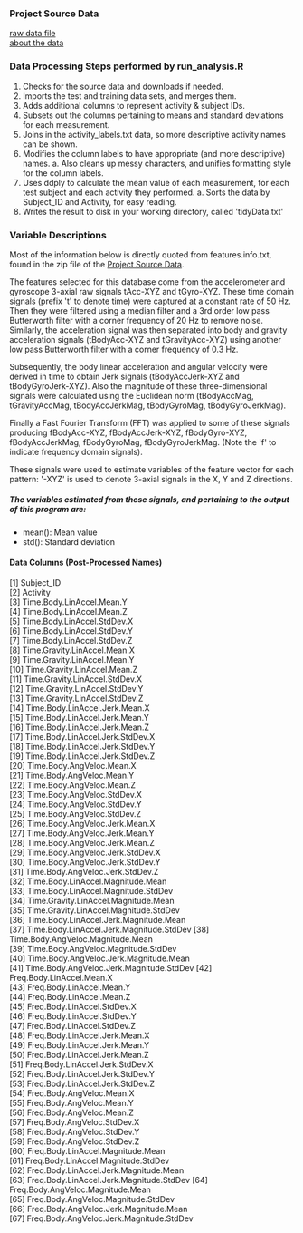 ### Project Source Data

[raw data file](https://d396qusza40orc.cloudfront.net/getdata%2Fprojectfiles%2FUCI%20HAR%20Dataset.zip)<br />
[about the data](http://archive.ics.uci.edu/ml/datasets/Human+Activity+Recognition+Using+Smartphones)<br />


### Data Processing Steps performed by run_analysis.R

1. Checks for the source data and downloads if needed.
2. Imports the test and training data sets, and merges them.
3. Adds additional columns to represent activity & subject IDs.
4. Subsets out the columns pertaining to means and standard deviations for each measurement.
5. Joins in the activity_labels.txt data, so more descriptive activity names can be shown.
6. Modifies the column labels to have appropriate (and more descriptive) names.
    a. Also cleans up messy characters, and unifies formatting style for the column labels.
7. Uses ddply to calculate the mean value of each measurement, for each test subject and each activity they performed.
    a. Sorts the data by Subject_ID and Activity, for easy reading.
6. Writes the result to disk in your working directory, called 'tidyData.txt'


### Variable Descriptions

Most of the information below is directly quoted from features.info.txt, found in the zip file of the [Project Source Data](https://d396qusza40orc.cloudfront.net/getdata%2Fprojectfiles%2FUCI%20HAR%20Dataset.zip).

The features selected for this database come from the accelerometer and gyroscope 3-axial raw signals tAcc-XYZ and tGyro-XYZ. These time domain signals (prefix 't' to denote time) were captured at a constant rate of 50 Hz. Then they were filtered using a median filter and a 3rd order low pass Butterworth filter with a corner frequency of 20 Hz to remove noise. Similarly, the acceleration signal was then separated into body and gravity acceleration signals (tBodyAcc-XYZ and tGravityAcc-XYZ) using another low pass Butterworth filter with a corner frequency of 0.3 Hz.

Subsequently, the body linear acceleration and angular velocity were derived in time to obtain Jerk signals (tBodyAccJerk-XYZ and tBodyGyroJerk-XYZ). Also the magnitude of these three-dimensional signals were calculated using the Euclidean norm (tBodyAccMag, tGravityAccMag, tBodyAccJerkMag, tBodyGyroMag, tBodyGyroJerkMag).

Finally a Fast Fourier Transform (FFT) was applied to some of these signals producing fBodyAcc-XYZ, fBodyAccJerk-XYZ, fBodyGyro-XYZ, fBodyAccJerkMag, fBodyGyroMag, fBodyGyroJerkMag. (Note the 'f' to indicate frequency domain signals).

These signals were used to estimate variables of the feature vector for each pattern: '-XYZ' is used to denote 3-axial signals in the X, Y and Z directions.


##### The variables estimated from these signals, and pertaining to the output of this program are:
* mean(): Mean value
* std(): Standard deviation


#### Data Columns (Post-Processed Names)

 [1] Subject_ID                              
 [2] Activity                                
 [3] Time.Body.LinAccel.Mean.Y               
 [4] Time.Body.LinAccel.Mean.Z               
 [5] Time.Body.LinAccel.StdDev.X             
 [6] Time.Body.LinAccel.StdDev.Y             
 [7] Time.Body.LinAccel.StdDev.Z             
 [8] Time.Gravity.LinAccel.Mean.X            
 [9] Time.Gravity.LinAccel.Mean.Y            
[10] Time.Gravity.LinAccel.Mean.Z            
[11] Time.Gravity.LinAccel.StdDev.X          
[12] Time.Gravity.LinAccel.StdDev.Y          
[13] Time.Gravity.LinAccel.StdDev.Z          
[14] Time.Body.LinAccel.Jerk.Mean.X          
[15] Time.Body.LinAccel.Jerk.Mean.Y          
[16] Time.Body.LinAccel.Jerk.Mean.Z          
[17] Time.Body.LinAccel.Jerk.StdDev.X        
[18] Time.Body.LinAccel.Jerk.StdDev.Y        
[19] Time.Body.LinAccel.Jerk.StdDev.Z        
[20] Time.Body.AngVeloc.Mean.X               
[21] Time.Body.AngVeloc.Mean.Y               
[22] Time.Body.AngVeloc.Mean.Z               
[23] Time.Body.AngVeloc.StdDev.X             
[24] Time.Body.AngVeloc.StdDev.Y             
[25] Time.Body.AngVeloc.StdDev.Z             
[26] Time.Body.AngVeloc.Jerk.Mean.X          
[27] Time.Body.AngVeloc.Jerk.Mean.Y          
[28] Time.Body.AngVeloc.Jerk.Mean.Z          
[29] Time.Body.AngVeloc.Jerk.StdDev.X        
[30] Time.Body.AngVeloc.Jerk.StdDev.Y        
[31] Time.Body.AngVeloc.Jerk.StdDev.Z        
[32] Time.Body.LinAccel.Magnitude.Mean       
[33] Time.Body.LinAccel.Magnitude.StdDev     
[34] Time.Gravity.LinAccel.Magnitude.Mean    
[35] Time.Gravity.LinAccel.Magnitude.StdDev  
[36] Time.Body.LinAccel.Jerk.Magnitude.Mean  
[37] Time.Body.LinAccel.Jerk.Magnitude.StdDev
[38] Time.Body.AngVeloc.Magnitude.Mean       
[39] Time.Body.AngVeloc.Magnitude.StdDev     
[40] Time.Body.AngVeloc.Jerk.Magnitude.Mean  
[41] Time.Body.AngVeloc.Jerk.Magnitude.StdDev
[42] Freq.Body.LinAccel.Mean.X               
[43] Freq.Body.LinAccel.Mean.Y               
[44] Freq.Body.LinAccel.Mean.Z               
[45] Freq.Body.LinAccel.StdDev.X             
[46] Freq.Body.LinAccel.StdDev.Y             
[47] Freq.Body.LinAccel.StdDev.Z             
[48] Freq.Body.LinAccel.Jerk.Mean.X          
[49] Freq.Body.LinAccel.Jerk.Mean.Y          
[50] Freq.Body.LinAccel.Jerk.Mean.Z          
[51] Freq.Body.LinAccel.Jerk.StdDev.X        
[52] Freq.Body.LinAccel.Jerk.StdDev.Y        
[53] Freq.Body.LinAccel.Jerk.StdDev.Z        
[54] Freq.Body.AngVeloc.Mean.X               
[55] Freq.Body.AngVeloc.Mean.Y               
[56] Freq.Body.AngVeloc.Mean.Z               
[57] Freq.Body.AngVeloc.StdDev.X             
[58] Freq.Body.AngVeloc.StdDev.Y             
[59] Freq.Body.AngVeloc.StdDev.Z             
[60] Freq.Body.LinAccel.Magnitude.Mean       
[61] Freq.Body.LinAccel.Magnitude.StdDev     
[62] Freq.Body.LinAccel.Jerk.Magnitude.Mean  
[63] Freq.Body.LinAccel.Jerk.Magnitude.StdDev
[64] Freq.Body.AngVeloc.Magnitude.Mean       
[65] Freq.Body.AngVeloc.Magnitude.StdDev     
[66] Freq.Body.AngVeloc.Jerk.Magnitude.Mean  
[67] Freq.Body.AngVeloc.Jerk.Magnitude.StdDev
